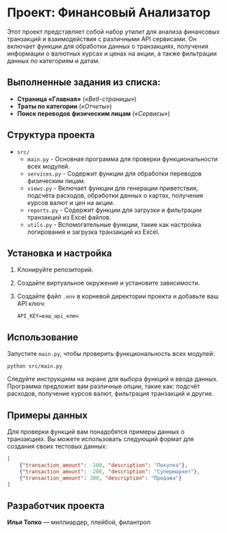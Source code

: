 # Проект: Финансовый Анализатор

Этот проект представляет собой набор утилит для анализа финансовых транзакций и взаимодействия с различными
 API сервисами. Он включает функции для обработки данных о транзакциях, получения информации о валютных курсах и ценах на акции, а также фильтрации данных по категориям и датам. 

## Выполненные задания из списка:
- **Страница «Главная»** (*«Веб-страницы»*)
- **Траты по категории** (*«Отчеты»*)
- **Поиск переводов физическим лицам** (*«Сервисы»*)

## Структура проекта

- `src/`
  - `main.py` - Основная программа для проверки функциональности всех модулей.
  - `services.py` - Содержит функции для обработки переводов физическим лицам.
  - `views.py` - Включает функции для генерации приветствия, подсчёта расходов, обработки данных о картах, получения 
курсов валют и цен на акции.
  - `reports.py` - Содержит функции для загрузки и фильтрации транзакций из Excel файлов.
  - `utils.py` - Вспомогательные функции, такие как настройка логирования и загрузка транзакций из Excel.

## Установка и настройка

1. Клонируйте репозиторий.

2. Создайте виртуальное окружение и установите зависимости.

3. Создайте файл `.env` в корневой директории проекта и добавьте ваш API ключ:
    ```
    API_KEY=ваш_api_ключ
    ```

## Использование

Запустите `main.py`, чтобы проверить функциональность всех модулей:

```
python src/main.py
```

Следуйте инструкциям на экране для выбора функций и ввода данных. Программа предложит вам различные опции, такие как:
подсчёт расходов, получение курсов валют, фильтрация транзакций и другие.


## Примеры данных

Для проверки функций вам понадобятся примеры данных о транзакциях. Вы можете использовать следующий формат для
создания своих тестовых данных:

```json
[
    {"transaction_amount": -100, "description": "Покупка"},
    {"transaction_amount": -200, "description": "Супермаркет"},
    {"transaction_amount": 300, "description": "Продажа"}
]
```
## Разработчик проекта

**Илья Топко** — миллиардер, плейбой, филантроп
